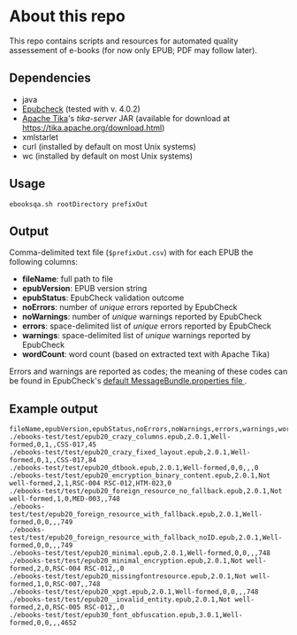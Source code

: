 # About this repo

This repo contains scripts and resources for automated quality assessement of e-books (for now only EPUB; PDF may follow later).

## Dependencies

- java
- [Epubcheck](https://github.com/IDPF/epubcheck) (tested with v. 4.0.2)
- [Apache Tika](https://tika.apache.org)'s *tika-server* JAR (available for download at <https://tika.apache.org/download.html>)
- xmlstarlet
- curl (installed by default on most Unix systems)
- wc (installed by default on most Unix systems)

## Usage

    ebooksqa.sh rootDirectory prefixOut

## Output

Comma-delimited text file (`$prefixOut.csv`) with for each EPUB the following columns:

- **fileName**: full path to file
- **epubVersion**: EPUB version string
- **epubStatus**: EpubCheck validation outcome
- **noErrors**: number of *unique* errors reported by EpubCheck
- **noWarnings**: number of *unique* warnings reported by EpubCheck
- **errors**: space-delimited list of *unique* errors reported by EpubCheck
- **warnings**: space-delimited list of *unique* warnings reported by EpubCheck
- **wordCount**: word count (based on extracted text with Apache Tika)

Errors and warnings are reported as codes; the meaning of these codes can be found in EpubCheck's [default MessageBundle.properties file
](https://github.com/IDPF/epubcheck/blob/master/src/main/resources/com/adobe/epubcheck/messages/MessageBundle.properties).


## Example output

    fileName,epubVersion,epubStatus,noErrors,noWarnings,errors,warnings,wordCount
    ./ebooks-test/test/epub20_crazy_columns.epub,2.0.1,Well-formed,0,1,,CSS-017,45
    ./ebooks-test/test/epub20_crazy_fixed_layout.epub,2.0.1,Well-formed,0,1,,CSS-017,84
    ./ebooks-test/test/epub20_dtbook.epub,2.0.1,Well-formed,0,0,,,0
    ./ebooks-test/test/epub20_encryption_binary_content.epub,2.0.1,Not well-formed,2,1,RSC-004 RSC-012,HTM-023,0
    ./ebooks-test/test/epub20_foreign_resource_no_fallback.epub,2.0.1,Not well-formed,1,0,MED-003,,748
    ./ebooks-test/test/epub20_foreign_resource_with_fallback.epub,2.0.1,Well-formed,0,0,,,749
    ./ebooks-test/test/epub20_foreign_resource_with_fallback_noID.epub,2.0.1,Well-formed,0,0,,,749
    ./ebooks-test/test/epub20_minimal.epub,2.0.1,Well-formed,0,0,,,748
    ./ebooks-test/test/epub20_minimal_encryption.epub,2.0.1,Not well-formed,2,0,RSC-004 RSC-012,,0
    ./ebooks-test/test/epub20_missingfontresource.epub,2.0.1,Not well-formed,1,0,RSC-007,,748
    ./ebooks-test/test/epub20_xpgt.epub,2.0.1,Well-formed,0,0,,,748
    ./ebooks-test/test/epub20__invalid_entity.epub,2.0.1,Not well-formed,2,0,RSC-005 RSC-012,,0
    ./ebooks-test/test/epub30_font_obfuscation.epub,3.0.1,Well-formed,0,0,,,4652

